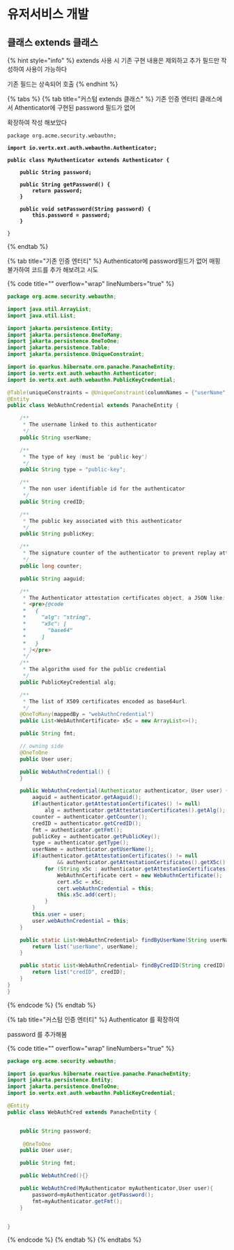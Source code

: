 # 유저서비스 개발

## 클래스 extends 클래스

{% hint style="info" %}
extends 사용 시 기존 구현  내용은 제외하고 추가 필드만 작성하여 사용이 가능하다

기존 필드는 상속되어 호출
{% endhint %}

{% tabs %}
{% tab title="커스텀 extends 클래스" %}
기존 인증 엔터티  클래스에서  Athenticator에 구현된   password 필드가 없어

확장하여 작성 해보았다



<pre class="language-java" data-title="" data-overflow="wrap" data-line-numbers><code class="lang-java">package org.acme.security.webauthn;

<strong>import io.vertx.ext.auth.webauthn.Authenticator;
</strong>
<strong>public class MyAuthenticator extends Authenticator {
</strong>
<strong>    public String password;
</strong><strong>
</strong><strong>    public String getPassword() {
</strong><strong>        return password;
</strong><strong>    }
</strong>
<strong>    public void setPassword(String password) {
</strong><strong>        this.password = password;
</strong><strong>    }
</strong>
}
</code></pre>
{% endtab %}

{% tab title="기존 인증 엔터티" %}
Authenticator에 password필드가 없어 매핑 불가하여 코드를 추가 해보려고 시도

{% code title="" overflow="wrap" lineNumbers="true" %}
```java
package org.acme.security.webauthn;

import java.util.ArrayList;
import java.util.List;

import jakarta.persistence.Entity;
import jakarta.persistence.OneToMany;
import jakarta.persistence.OneToOne;
import jakarta.persistence.Table;
import jakarta.persistence.UniqueConstraint;

import io.quarkus.hibernate.orm.panache.PanacheEntity;
import io.vertx.ext.auth.webauthn.Authenticator;
import io.vertx.ext.auth.webauthn.PublicKeyCredential;

@Table(uniqueConstraints = @UniqueConstraint(columnNames = {"userName", "credID"}))
@Entity
public class WebAuthnCredential extends PanacheEntity {

    /**
     * The username linked to this authenticator
     */
    public String userName;

    /**
     * The type of key (must be "public-key")
     */
    public String type = "public-key";

    /**
     * The non user identifiable id for the authenticator
     */
    public String credID;

    /**
     * The public key associated with this authenticator
     */
    public String publicKey;

    /**
     * The signature counter of the authenticator to prevent replay attacks
     */
    public long counter;

    public String aaguid;

    /**
     * The Authenticator attestation certificates object, a JSON like:
     * <pre>{@code
     *   {
     *     "alg": "string",
     *     "x5c": [
     *       "base64"
     *     ]
     *   }
     * }</pre>
     */
    /**
     * The algorithm used for the public credential
     */
    public PublicKeyCredential alg;

    /**
     * The list of X509 certificates encoded as base64url.
     */
    @OneToMany(mappedBy = "webAuthnCredential")
    public List<WebAuthnCertificate> x5c = new ArrayList<>();

    public String fmt;

    // owning side
    @OneToOne
    public User user;

    public WebAuthnCredential() {
    }

    public WebAuthnCredential(Authenticator authenticator, User user) {
        aaguid = authenticator.getAaguid();
        if(authenticator.getAttestationCertificates() != null)
            alg = authenticator.getAttestationCertificates().getAlg();
        counter = authenticator.getCounter();
        credID = authenticator.getCredID();
        fmt = authenticator.getFmt();
        publicKey = authenticator.getPublicKey();
        type = authenticator.getType();
        userName = authenticator.getUserName();
        if(authenticator.getAttestationCertificates() != null
                && authenticator.getAttestationCertificates().getX5c() != null) {
            for (String x5c : authenticator.getAttestationCertificates().getX5c()) {
                WebAuthnCertificate cert = new WebAuthnCertificate();
                cert.x5c = x5c;
                cert.webAuthnCredential = this;
                this.x5c.add(cert);
            }
        }
        this.user = user;
        user.webAuthnCredential = this;
    }

    public static List<WebAuthnCredential> findByUserName(String userName) {
        return list("userName", userName);
    }

    public static List<WebAuthnCredential> findByCredID(String credID) {
        return list("credID", credID);
    }
}
}
```
{% endcode %}
{% endtab %}

{% tab title="커스텀 인증 엔터티" %}
Authenticator 를 확장하여&#x20;

password 를   추가해봄

{% code title="" overflow="wrap" lineNumbers="true" %}
```java
package org.acme.security.webauthn;

import io.quarkus.hibernate.reactive.panache.PanacheEntity;
import jakarta.persistence.Entity;
import jakarta.persistence.OneToOne;
import io.vertx.ext.auth.webauthn.PublicKeyCredential;

@Entity
public class WebAuthCred extends PanacheEntity {


    public String password;
   
     @OneToOne
    public User user;

    public String fmt;

    public WebAuthCred(){}

    public WebAuthCred(MyAuthenticator myAuthenticator,User user){
        password=myAuthenticator.getPassword();
        fmt=myAuthenticator.getFmt();
    }


}
```
{% endcode %}
{% endtab %}
{% endtabs %}
